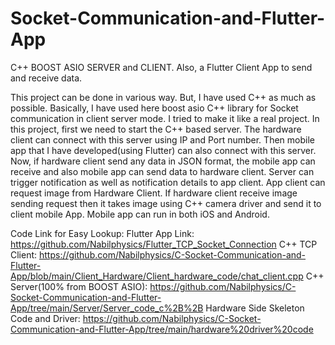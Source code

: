 # Socket-Communication-and-Flutter-App
 C++ BOOST ASIO SERVER and CLIENT. Also, a Flutter Client App to send and receive data.
 
This project can be done in various way. But, I have used C++ as much as possible. Basically, I have used here boost asio C++ library for Socket communication in client server mode. I tried to make it like a real project. In this project, first we need to start the C++ based server. The hardware client can connect with this server using IP and Port number. Then mobile app that I have developed(using Flutter) can also connect with this server. Now, if hardware client send any data in JSON format, the mobile app can receive and also mobile app can send data to hardware client. Server can trigger notification as well as notification details to app client. App client can request image from Hardware Client. If hardware client receive image sending request then it takes image using C++ camera driver and send it to client mobile App. Mobile app can run in both iOS and Android. 

Code Link for Easy Lookup: 
Flutter App Link: https://github.com/Nabilphysics/Flutter_TCP_Socket_Connection
C++ TCP Client: https://github.com/Nabilphysics/C-Socket-Communication-and-Flutter-App/blob/main/Client_Hardware/Client_hardware_code/chat_client.cpp
C++ Server(100% from BOOST ASIO): https://github.com/Nabilphysics/C-Socket-Communication-and-Flutter-App/tree/main/Server/Server_code_c%2B%2B
Hardware Side Skeleton Code and Driver: https://github.com/Nabilphysics/C-Socket-Communication-and-Flutter-App/tree/main/hardware%20driver%20code 
